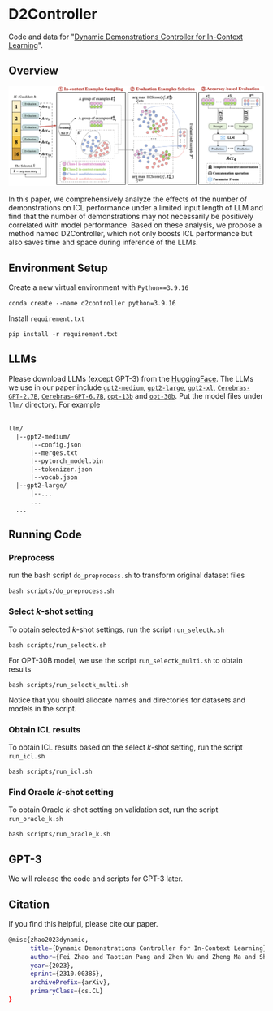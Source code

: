 # D2Controller

Code and data for "[Dynamic Demonstrations Controller for In-Context Learning](https://arxiv.org/abs/2310.00385)".

## Overview

<div align="center">
<img src="figs/D2Controller.png" width="700px">
</div>

In this paper, we comprehensively analyze the effects of the number of demonstrations on ICL performance under a limited input length of LLM and find that the number of demonstrations may not necessarily be positively correlated with model performance. Based on these analysis, we propose a method named D2Controller, which not only boosts ICL performance but also saves time and space during inference of the LLMs.

## Environment Setup
Create a new virtual environment with `Python==3.9.16`
```
conda create --name d2controller python=3.9.16
```

Install `requirement.txt`
```
pip install -r requirement.txt
```

## LLMs

Please download LLMs (except GPT-3) from the [HuggingFace](https://huggingface.co/). The LLMs we use in our paper include [`gpt2-medium`](https://huggingface.co/gpt2-medium), [`gpt2-large`](https://huggingface.co/gpt2-large), [`gpt2-xl`](https://huggingface.co/gpt2-xl), [`Cerebras-GPT-2.7B`](https://huggingface.co/cerebras/Cerebras-GPT-2.7B), [`Cerebras-GPT-6.7B`](https://huggingface.co/cerebras/Cerebras-GPT-6.7B), [`opt-13b`](https://huggingface.co/facebook/opt-13b) and [`opt-30b`](https://huggingface.co/facebook/opt-30b). Put the model files under `llm/` directory. For example
```

llm/
  |--gpt2-medium/
      |--config.json
      |--merges.txt
      |--pytorch_model.bin
      |--tokenizer.json
      |--vocab.json
  |--gpt2-large/
      |--...
      ...
  ...
```
## Running Code
### Preprocess 
run the bash script `do_preprocess.sh` to transform original dataset files
```
bash scripts/do_preprocess.sh
```


### Select $k$-shot setting
To obtain selected $k$-shot settings, run the script `run_selectk.sh`
```
bash scripts/run_selectk.sh
```

For OPT-30B model, we use the script `run_selectk_multi.sh` to obtain results
```
bash scripts/run_selectk_multi.sh
```
Notice that you should allocate names and directories for datasets and models in the script.


### Obtain ICL results
To obtain ICL results based on the select $k$-shot setting, run the script `run_icl.sh`
```
bash scripts/run_icl.sh
```

### Find Oracle $k$-shot setting
To obtain Oracle $k$-shot setting on validation set, run the script `run_oracle_k.sh`
```
bash scripts/run_oracle_k.sh
```

## GPT-3
We will release the code and scripts for GPT-3 later.

## Citation
If you find this helpful, please cite our paper.

```bash
@misc{zhao2023dynamic,
      title={Dynamic Demonstrations Controller for In-Context Learning}, 
      author={Fei Zhao and Taotian Pang and Zhen Wu and Zheng Ma and Shujian Huang and Xinyu Dai},
      year={2023},
      eprint={2310.00385},
      archivePrefix={arXiv},
      primaryClass={cs.CL}
}
```
